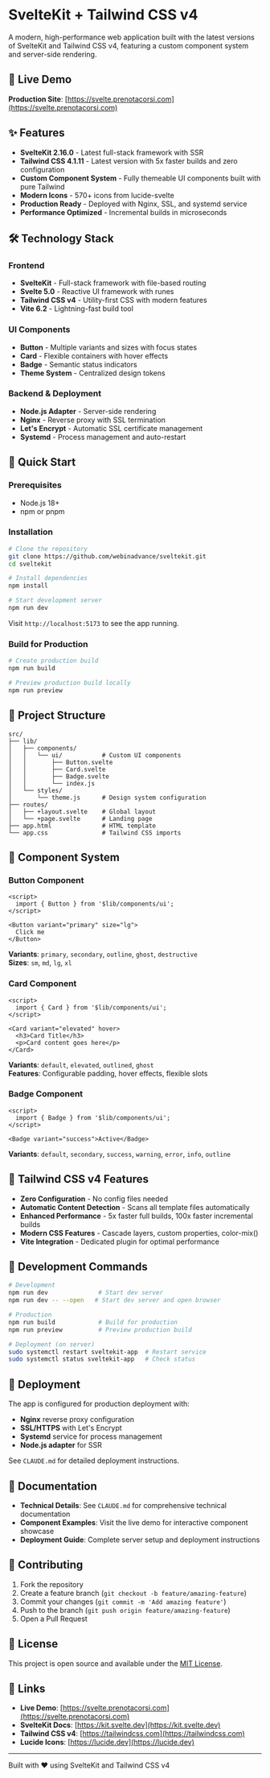 # SvelteKit + Tailwind CSS v4

A modern, high-performance web application built with the latest versions of SvelteKit and Tailwind CSS v4, featuring a custom component system and server-side rendering.

## 🚀 Live Demo

**Production Site**: [https://svelte.prenotacorsi.com](https://svelte.prenotacorsi.com)

## ✨ Features

- **SvelteKit 2.16.0** - Latest full-stack framework with SSR
- **Tailwind CSS 4.1.11** - Latest version with 5x faster builds and zero configuration
- **Custom Component System** - Fully themeable UI components built with pure Tailwind
- **Modern Icons** - 570+ icons from lucide-svelte
- **Production Ready** - Deployed with Nginx, SSL, and systemd service
- **Performance Optimized** - Incremental builds in microseconds

## 🛠️ Technology Stack

### Frontend
- **SvelteKit** - Full-stack framework with file-based routing
- **Svelte 5.0** - Reactive UI framework with runes
- **Tailwind CSS v4** - Utility-first CSS with modern features
- **Vite 6.2** - Lightning-fast build tool

### UI Components
- **Button** - Multiple variants and sizes with focus states
- **Card** - Flexible containers with hover effects
- **Badge** - Semantic status indicators
- **Theme System** - Centralized design tokens

### Backend & Deployment
- **Node.js Adapter** - Server-side rendering
- **Nginx** - Reverse proxy with SSL termination
- **Let's Encrypt** - Automatic SSL certificate management
- **Systemd** - Process management and auto-restart

## 🚀 Quick Start

### Prerequisites
- Node.js 18+ 
- npm or pnpm

### Installation

```bash
# Clone the repository
git clone https://github.com/webinadvance/sveltekit.git
cd sveltekit

# Install dependencies
npm install

# Start development server
npm run dev
```

Visit `http://localhost:5173` to see the app running.

### Build for Production

```bash
# Create production build
npm run build

# Preview production build locally
npm run preview
```

## 📁 Project Structure

```
src/
├── lib/
│   ├── components/
│   │   └── ui/           # Custom UI components
│   │       ├── Button.svelte
│   │       ├── Card.svelte
│   │       ├── Badge.svelte
│   │       └── index.js
│   └── styles/
│       └── theme.js      # Design system configuration
├── routes/
│   ├── +layout.svelte    # Global layout
│   └── +page.svelte      # Landing page
├── app.html              # HTML template
└── app.css               # Tailwind CSS imports
```

## 🎨 Component System

### Button Component

```svelte
<script>
  import { Button } from '$lib/components/ui';
</script>

<Button variant="primary" size="lg">
  Click me
</Button>
```

**Variants**: `primary`, `secondary`, `outline`, `ghost`, `destructive`  
**Sizes**: `sm`, `md`, `lg`, `xl`

### Card Component

```svelte
<script>
  import { Card } from '$lib/components/ui';
</script>

<Card variant="elevated" hover>
  <h3>Card Title</h3>
  <p>Card content goes here</p>
</Card>
```

**Variants**: `default`, `elevated`, `outlined`, `ghost`  
**Features**: Configurable padding, hover effects, flexible slots

### Badge Component

```svelte
<script>
  import { Badge } from '$lib/components/ui';
</script>

<Badge variant="success">Active</Badge>
```

**Variants**: `default`, `secondary`, `success`, `warning`, `error`, `info`, `outline`

## 🎯 Tailwind CSS v4 Features

- **Zero Configuration** - No config files needed
- **Automatic Content Detection** - Scans all template files automatically
- **Enhanced Performance** - 5x faster full builds, 100x faster incremental builds
- **Modern CSS Features** - Cascade layers, custom properties, color-mix()
- **Vite Integration** - Dedicated plugin for optimal performance

## 🔧 Development Commands

```bash
# Development
npm run dev              # Start dev server
npm run dev -- --open   # Start dev server and open browser

# Production
npm run build            # Build for production
npm run preview          # Preview production build

# Deployment (on server)
sudo systemctl restart sveltekit-app  # Restart service
sudo systemctl status sveltekit-app   # Check status
```

## 🚀 Deployment

The app is configured for production deployment with:

- **Nginx** reverse proxy configuration
- **SSL/HTTPS** with Let's Encrypt
- **Systemd** service for process management
- **Node.js adapter** for SSR

See `CLAUDE.md` for detailed deployment instructions.

## 📖 Documentation

- **Technical Details**: See `CLAUDE.md` for comprehensive technical documentation
- **Component Examples**: Visit the live demo for interactive component showcase
- **Deployment Guide**: Complete server setup and deployment instructions

## 🤝 Contributing

1. Fork the repository
2. Create a feature branch (`git checkout -b feature/amazing-feature`)
3. Commit your changes (`git commit -m 'Add amazing feature'`)
4. Push to the branch (`git push origin feature/amazing-feature`)
5. Open a Pull Request

## 📄 License

This project is open source and available under the [MIT License](LICENSE).

## 🔗 Links

- **Live Demo**: [https://svelte.prenotacorsi.com](https://svelte.prenotacorsi.com)
- **SvelteKit Docs**: [https://kit.svelte.dev](https://kit.svelte.dev)
- **Tailwind CSS v4**: [https://tailwindcss.com](https://tailwindcss.com)
- **Lucide Icons**: [https://lucide.dev](https://lucide.dev)

---

Built with ❤️ using SvelteKit and Tailwind CSS v4